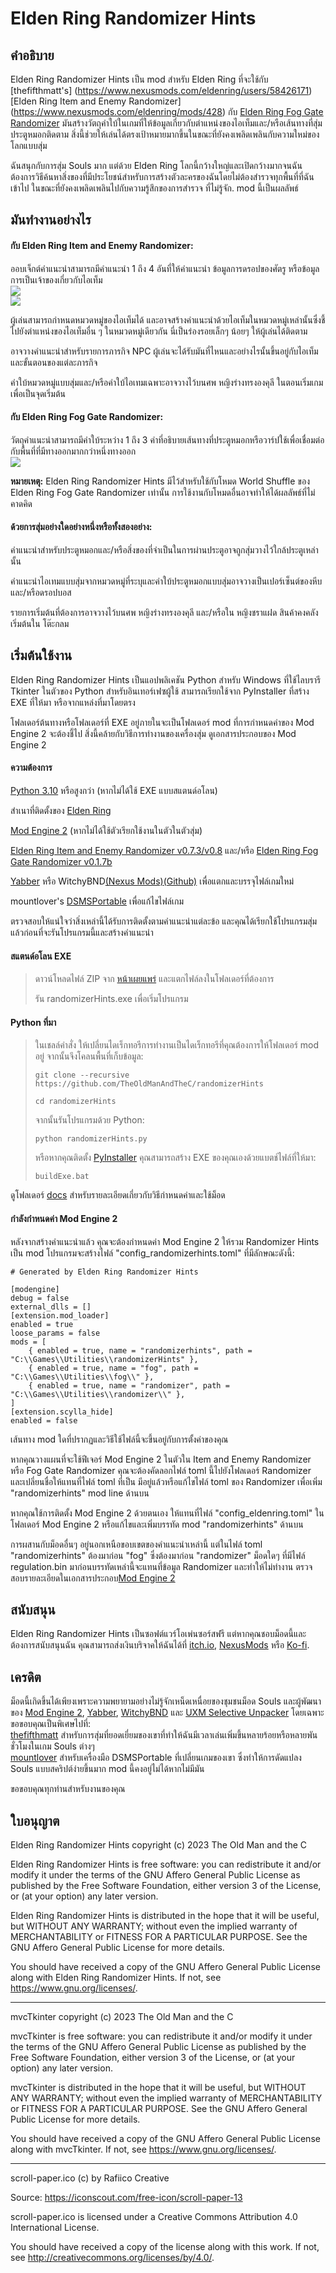 # Elden Ring Randomizer Hints  
  
## คำอธิบาย  
  
Elden Ring Randomizer Hints เป็น mod สำหรับ Elden Ring ที่จะใช้กับ [thefifthmatt's] (https://www.nexusmods.com/eldenring/users/58426171) [Elden Ring Item and Enemy Randomizer] (https://www.nexusmods.com/eldenring/mods/428) กับ [Elden Ring Fog Gate Randomizer](https://www.nexusmods.com/eldenring/mods/3295) มันสร้างวัตถุคำใบ้ในเกมที่ให้ข้อมูลเกี่ยวกับตำแหน่งของไอเท็มและ/หรือเส้นทางที่สุ่มประตูหมอกติดตาม สิ่งนี้ช่วยให้เล่นได้ตรงเป้าหมายมากขึ้นในขณะที่ยังคงเพลิดเพลินกับความใหม่ของโลกแบบสุ่ม  
  
ฉันสนุกกับการสุ่ม Souls มาก แต่ด้วย Elden Ring โลกนี้กว้างใหญ่และเปิดกว้างมากจนฉันต้องการวิธีค้นหาสิ่งของที่มีประโยชน์สำหรับการสร้างตัวละครของฉันโดยไม่ต้องสำรวจทุกพื้นที่ที่ฉันเข้าไป ในขณะที่ยังคงเพลิดเพลินไปกับความรู้สึกของการสำรวจ ที่ไม่รู้จัก. mod นี้เป็นผลลัพธ์  
  
## มันทำงานอย่างไร  
  
#### กับ Elden Ring Item and Enemy Randomizer:  
  
ออบเจ็กต์คำแนะนำสามารถมีคำแนะนำ 1 ถึง 4 อันที่ให้คำแนะนำ ข้อมูลการดรอปของศัตรู หรือข้อมูลการเป็นเจ้าของเกี่ยวกับไอเท็ม  
![](images/itemHint1_thath.png)  
![](images/itemHint2_thath.png)  
  
ผู้เล่นสามารถกำหนดหมวดหมู่ของไอเท็มได้ และอาจสร้างคำแนะนำด้วยไอเท็มในหมวดหมู่เหล่านั้นซึ่งชี้ไปยังตำแหน่งของไอเท็มอื่น ๆ ในหมวดหมู่เดียวกัน นี่เป็นร่องรอยเล็กๆ น้อยๆ ให้ผู้เล่นได้ติดตาม  
  
อาจวางคำแนะนำสำหรับรายการภารกิจ NPC ผู้เล่นจะได้รับมันที่ไหนและอย่างไรนั้นขึ้นอยู่กับไอเท็มและขั้นตอนของแต่ละภารกิจ  
  
คำใบ้หมวดหมู่แบบสุ่มและ/หรือคำใบ้ไอเทมเฉพาะอาจวางไว้บนศพ หญิง​ร่าง​ทรง​องคุลี ในตอนเริ่มเกมเพื่อเป็นจุดเริ่มต้น  
  
#### กับ Elden Ring Fog Gate Randomizer:  
  
วัตถุคำแนะนำสามารถมีคำใบ้ระหว่าง 1 ถึง 3 คำที่อธิบายเส้นทางที่ประตูหมอกหรือวาร์ปใช้เพื่อเชื่อมต่อกับพื้นที่ที่มีทางออกมากกว่าหนึ่งทางออก  
![](images/fogHint1_thath.png)  
  
**หมายเหตุ:** Elden Ring Randomizer Hints มีไว้สำหรับใช้กับโหมด World Shuffle ของ Elden Ring Fog Gate Randomizer เท่านั้น การใช้งานกับโหมดอื่นอาจทำให้ได้ผลลัพธ์ที่ไม่คาดคิด  
  
#### ด้วยการสุ่มอย่างใดอย่างหนึ่งหรือทั้งสองอย่าง:  
  
คำแนะนำสำหรับประตูหมอกและ/หรือสิ่งของที่จำเป็นในการผ่านประตูอาจถูกสุ่มวางไว้ใกล้ประตูเหล่านั้น  
  
คำแนะนำไอเทมแบบสุ่มจากหมวดหมู่ที่ระบุและคำใบ้ประตูหมอกแบบสุ่มอาจวางเป็นเปอร์เซ็นต์ของหีบและ/หรือดรอปบอส  
  
รายการเริ่มต้นที่ต้องการอาจวางไว้บนศพ หญิง​ร่าง​ทรง​องคุลี และ/หรือใน หญิง​ชรา​แฝด สินค้าคงคลังเริ่มต้นใน โต๊ะ​กลม  
  
## เริ่มต้นใช้งาน  
  
Elden Ring Randomizer Hints เป็นแอปพลิเคชัน Python สำหรับ Windows ที่ใช้ไลบรารี Tkinter ในตัวของ Python สำหรับอินเทอร์เฟซผู้ใช้ สามารถเรียกใช้จาก PyInstaller ที่สร้าง EXE ที่ให้มา หรือจากแหล่งที่มาโดยตรง  
  
โฟลเดอร์ต้นทางหรือโฟลเดอร์ที่ EXE อยู่ภายในจะเป็นโฟลเดอร์ mod ที่การกำหนดค่าของ Mod Engine 2 จะต้องชี้ไป สิ่งนี้คล้ายกับวิธีการทำงานของเครื่องสุ่ม ดูเอกสารประกอบของ Mod Engine 2  
  
#### ความต้องการ  
  
[Python 3.10](https://www.python.org) หรือสูงกว่า (หากไม่ได้ใช้ EXE แบบสแตนด์อโลน)  
   
สำเนาที่ติดตั้งของ [Elden Ring](https://store.steampowered.com/app/1245620/ELDEN_RING/)  
   
[Mod Engine 2](https://github.com/soulsmods/ModEngine2) (หากไม่ได้ใช้ตัวเรียกใช้งานในตัวในตัวสุ่ม)  
  
[Elden Ring Item and Enemy Randomizer v0.7.3/v0.8](https://www.nexusmods.com/eldenring/mods/428) และ/หรือ [Elden Ring Fog Gate Randomizer v0.1.7b](https://www.nexusmods.com/eldenring/mods/3295)  
  
[Yabber](https://github.com/JKAnderson/Yabber) หรือ WitchyBND[(Nexus Mods)](https://www.nexusmods.com/eldenring/mods/3862)[(Github)](https://github.com/ividyon/WitchyBND) เพื่อแตกและบรรจุไฟล์เกมใหม่  
  
mountlover's [DSMSPortable](https://github.com/mountlover/DSMSPortable) เพื่อแก้ไขไฟล์เกม  
   
ตรวจสอบให้แน่ใจว่าสิ่งเหล่านี้ได้รับการติดตั้งตามคำแนะนำแต่ละข้อ และคุณได้เรียกใช้โปรแกรมสุ่มแล้วก่อนที่จะรันโปรแกรมนี้และสร้างคำแนะนำ  
  
#### สแตนด์อโลน EXE  
  
>ดาวน์โหลดไฟล์ ZIP จาก [หน้าเผยแพร่](https://github.com/TheOldManAndTheC/randomizerHints/releases) และแตกไฟล์ลงในโฟลเดอร์ที่ต้องการ  
>  
>รัน randomizerHints.exe เพื่อเริ่มโปรแกรม  
  
#### Python ที่มา  
  
<blockquote>  
ในเชลล์คำสั่ง ให้เปลี่ยนไดเร็กทอรีการทำงานเป็นไดเร็กทอรีที่คุณต้องการให้โฟลเดอร์ mod อยู่ จากนั้นจึงโคลนพื้นที่เก็บข้อมูล:  
  
```  
git clone --recursive https://github.com/TheOldManAndTheC/randomizerHints  
   
cd randomizerHints  
```  
  
จากนั้นรันโปรแกรมด้วย Python:  
  
```  
python randomizerHints.py  
```  
  
หรือหากคุณติดตั้ง [PyInstaller](https://pyinstaller.org/en/stable/) คุณสามารถสร้าง EXE ของคุณเองด้วยแบตช์ไฟล์ที่ให้มา:  
```  
buildExe.bat  
```  
  
</blockquote>  
  
ดูโฟลเดอร์ [docs](.) สำหรับรายละเอียดเกี่ยวกับวิธีกำหนดค่าและใช้ม็อด  
  
#### กำลังกำหนดค่า Mod Engine 2  
  
หลังจากสร้างคำแนะนำแล้ว คุณจะต้องกำหนดค่า Mod Engine 2 ให้รวม Randomizer Hints เป็น mod โปรแกรมจะสร้างไฟล์ "config_randomizerhints.toml" ที่มีลักษณะดังนี้:  
  
	# Generated by Elden Ring Randomizer Hints  
	  
	[modengine]  
	debug = false  
	external_dlls = []  
	[extension.mod_loader]  
	enabled = true  
	loose_params = false  
	mods = [  
	    { enabled = true, name = "randomizerhints", path = "C:\\Games\\Utilities\\randomizerHints" },  
	    { enabled = true, name = "fog", path = "C:\\Games\\Utilities\\fog\\" },  
	    { enabled = true, name = "randomizer", path = "C:\\Games\\Utilities\\randomizer\\" },  
	]  
	[extension.scylla_hide]  
	enabled = false  
  
เส้นทาง mod ใดที่ปรากฏและวิธีใช้ไฟล์นี้จะขึ้นอยู่กับการตั้งค่าของคุณ  
  
หากคุณวางแผนที่จะใช้ฟีเจอร์ Mod Engine 2 ในตัวใน Item and Enemy Randomizer หรือ Fog Gate Randomizer คุณจะต้องคัดลอกไฟล์ toml นี้ไปยังโฟลเดอร์ Randomizer และเปลี่ยนชื่อให้แทนที่ไฟล์ toml ที่เป็น มีอยู่แล้วหรือแก้ไขไฟล์ toml ของ Randomizer เพื่อเพิ่ม "randomizerhints" mod line ด้านบน  
  
หากคุณใช้การติดตั้ง Mod Engine 2 ด้วยตนเอง ให้แทนที่ไฟล์ "config_eldenring.toml" ในโฟลเดอร์ Mod Engine 2 หรือแก้ไขและเพิ่มบรรทัด mod "randomizerhints" ด้านบน  
  
การผสานกับม็อดอื่นๆ อยู่นอกเหนือขอบเขตของคำแนะนำเหล่านี้ แต่ในไฟล์ toml "randomizerhints" ต้องมาก่อน "fog" ซึ่งต้องมาก่อน "randomizer" ม็อดใดๆ ที่มีไฟล์ regulation.bin มาก่อนบรรทัดเหล่านี้จะแทนที่ข้อมูล Randomizer และทำให้ไม่ทำงาน ตรวจสอบรายละเอียดในเอกสารประกอบ[Mod Engine 2](https://github.com/soulsmods/ModEngine2#get-started-guide)  
  
## สนับสนุน  
  
Elden Ring Randomizer Hints เป็นซอฟต์แวร์โอเพ่นซอร์สฟรี แต่หากคุณชอบม็อดนี้และต้องการสนับสนุนฉัน คุณสามารถส่งเงินบริจาคให้ฉันได้ที่ [itch.io](https://the-old-man-and-the-c.itch.io/elden-ring-randomizer-hints), [NexusMods](https://www.nexusmods.com/eldenring/mods/4096) หรือ [Ko-fi](https://ko-fi.com/theoldmanandthec).  
  
## เครดิต  
  
ม็อดนี้เกิดขึ้นได้เพียงเพราะความพยายามอย่างไม่รู้จักเหน็ดเหนื่อยของชุมชนม็อด Souls และผู้พัฒนาของ [Mod Engine 2](https://github.com/soulsmods/ModEngine2), [Yabber](https://github.com/JKAnderson/Yabber), [WitchyBND](https://github.com/ividyon/WitchyBND) และ [UXM Selective Unpacker](https://github.com/Nordgaren/UXM-Selective-Unpack) โดยเฉพาะ  
ขอขอบคุณเป็นพิเศษไปที่:  
[thefifthmatt](https://www.nexusmods.com/eldenring/users/58426171) สำหรับการสุ่มที่ยอดเยี่ยมของเขาที่ทำให้ฉันมีเวลาเล่นเพิ่มขึ้นหลายร้อยหรือหลายพันชั่วโมงในเกม Souls ต่างๆ  
[mountlover](https://github.com/mountlover) สำหรับเครื่องมือ DSMSPortable ที่เปลี่ยนเกมของเขา ซึ่งทำให้การดัดแปลง Souls แบบสคริปต์ง่ายขึ้นมาก mod นี้คงอยู่ไม่ได้หากไม่มีมัน  
  
ขอขอบคุณทุกท่านสำหรับงานของคุณ  
  
## ใบอนุญาต  
  
Elden Ring Randomizer Hints copyright (c) 2023 The Old Man and the C  
  
Elden Ring Randomizer Hints is free software: you can redistribute it and/or modify it under the terms of the GNU Affero General Public License as published by the Free Software Foundation, either version 3 of the License, or (at your option) any later version.  
  
Elden Ring Randomizer Hints is distributed in the hope that it will be useful,  but WITHOUT ANY WARRANTY; without even the implied warranty of MERCHANTABILITY or FITNESS FOR A PARTICULAR PURPOSE. See the GNU Affero General Public License  for more details.  
  
You should have received a copy of the GNU Affero General Public License along with Elden Ring Randomizer Hints. If not, see <https://www.gnu.org/licenses/>.  
  
***  
  
mvcTkinter copyright (c) 2023 The Old Man and the C  
  
mvcTkinter is free software: you can redistribute it and/or modify it under the terms of the GNU Affero General Public License as published by the Free Software Foundation, either version 3 of the License, or (at your option) any later version.  
  
mvcTkinter is distributed in the hope that it will be useful,  but WITHOUT ANY WARRANTY; without even the implied warranty of MERCHANTABILITY or FITNESS FOR A PARTICULAR PURPOSE. See the GNU Affero General Public License  for more details.  
  
You should have received a copy of the GNU Affero General Public License along with mvcTkinter. If not, see <https://www.gnu.org/licenses/>.  
  
***  
  
scroll-paper.ico (c) by  Rafiico Creative  
  
Source: <https://iconscout.com/free-icon/scroll-paper-13>  
  
scroll-paper.ico is licensed under a Creative Commons Attribution 4.0 International License.  
  
You should have received a copy of the license along with this work. If not, see <http://creativecommons.org/licenses/by/4.0/>.
